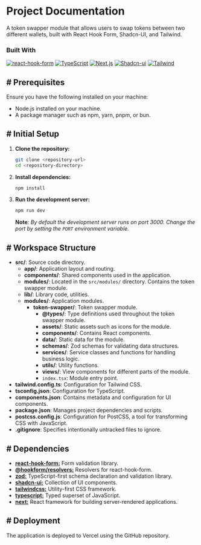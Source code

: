 # Project Documentation

A token swapper module that allows users to swap tokens between two different wallets, built with React Hook Form, Shadcn-UI, and Tailwind.

### Built With

[![react-hook-form][React-hook-form]][React-hook-form-url]
[![TypeScript][TypeScript]][TypeScript-url]
[![Next.js][Next.js]][Next.js-url]
[![Shadcn-ui][Shadcn-ui]][Shadcn-ui-url]
[![Tailwind][Tailwind]][Tailwind-url]

## # Prerequisites

Ensure you have the following installed on your machine:

- Node.js installed on your machine.
- A package manager such as npm, yarn, pnpm, or bun.

## # Initial Setup

1. **Clone the repository:**

   ```sh
   git clone <repository-url>
   cd <repository-directory>
   ```

2. **Install dependencies:**
   ```sh
   npm install
   ```
3. **Run the development server:**

   ```sh
   npm run dev
   ```

   **Note**: _By default the development server runs on port 3000. Change the port by setting the `PORT` environment variable._

## # Workspace Structure

- **src/**: Source code directory.
  - **app/**: Application layout and routing.
  - **components/**: Shared components used in the application.
  - **modules/**: Located in the `src/modules/` directory. Contains the token swapper module.
  - **lib/**: Library code, utilities.
  - **modules/**: Application modules.
    - **token-swapper/**: Token swapper module.
      - **@types/**: Type definitions used throughout the token swapper module.
      - **assets/**: Static assets such as icons for the module.
      - **components/**: Contains React components.
      - **data/**: Static data for the module.
      - **schemas/**: Zod schemas for validating data structures.
      - **services/**: Service classes and functions for handling business logic.
      - **utils/**: Utility functions.
      - **views/**: View components for different parts of the module.
      - `index.tsx`: Module entry point.
- **tailwind.config.ts**: Configuration for Tailwind CSS.
- **tsconfig.json**: Configuration for TypeScript.
- **components.json**: Contains metadata and configuration for UI components.
- **package.json**: Manages project dependencies and scripts.
- **postcss.config.js**: Configuration for PostCSS, a tool for transforming CSS with JavaScript.
- **.gitignore**: Specifies intentionally untracked files to ignore.

## # Dependencies

- [**react-hook-form:**](https://react-hook-form.com/) Form validation library.
- [**@hookform/resolvers:**](https://www.npmjs.com/package/@hookform/resolvers) Resolvers for react-hook-form.
- [**zod:**](https://www.npmjs.com/package/zod) TypeScript-first schema declaration and validation library.
- [**shadcn-ui:**](https://ui.shadcn.com/) Collection of UI components.
- [**tailwindcss:**](https://tailwindcss.com/) Utility-first CSS framework.
- [**typescript:**](https://www.typescriptlang.org/) Typed superset of JavaScript.
- [**next:**](https://nextjs.org/) React framework for building server-rendered applications.

## # Deployment

The application is deployed to Vercel using the GitHub repository.

[React-hook-form]: https://img.shields.io/badge/react--hook--form-0F172A?style=for-the-badge&logo=react-hook-form&logoColor=white
[React-hook-form-url]: https://react-hook-form.com/
[Shadcn-ui]: https://img.shields.io/badge/shadcn--ui-0F172A?style=for-the-badge&logo=shadcn-ui&logoColor=white
[Shadcn-ui-url]: https://ui.shadcn.com/
[TypeScript]: https://img.shields.io/badge/TypeScript-3178C6?style=for-the-badge&logo=typescript&logoColor=white
[TypeScript-url]: https://www.typescriptlang.org/
[Tailwind]: https://img.shields.io/badge/tailwindcss-0F172A?style=for-the-badge&logo=tailwindcss&logoColor=white
[Tailwind-url]: https://tailwindcss.com/
[Next.js]: https://img.shields.io/badge/Next.js-000000?style=for-the-badge&logo=next.js&logoColor=white
[Next.js-url]: https://nextjs.org/
